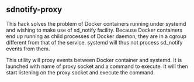 ## sdnotify-proxy

This hack solves the problem of Docker containers running under systemd and wishing to make use of sd_notify facility.
Because Docker containers end up running as child processes of Docker daemon, they are in a cgroup different from that
of the service. systemd will thus not process sd_notify events from them.

This utility will proxy events between Docker container and systemd. It is launched with name of proxy socket and a command
to execute. It will then start listening on the proxy socket and execute the command.
